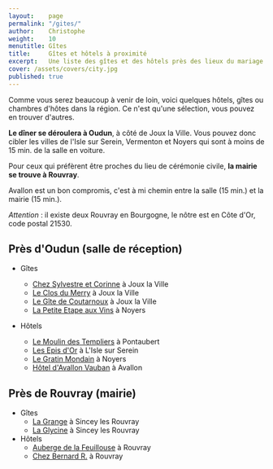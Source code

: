 ```yaml
---
layout:    page
permalink: "/gites/"
author:    Christophe
weight:    10
menutitle: Gîtes
title:     Gîtes et hôtels à proximité
excerpt:   Une liste des gîtes et des hôtels près des lieux du mariage
cover: /assets/covers/city.jpg
published: true
---
```


Comme vous serez beaucoup à venir de loin, voici quelques hôtels, gîtes ou chambres d'hôtes dans la région. Ce n'est qu'une sélection, vous pouvez en trouver d'autres.

**Le dîner se déroulera à Oudun**, à côté de Joux la Ville. Vous pouvez donc cibler les villes de l'Isle sur Serein, Vermenton et Noyers qui sont à moins de 15 min. de la salle en voiture.

Pour ceux qui préfèrent être proches du lieu de cérémonie civile, **la mairie se trouve à Rouvray**.

Avallon est un bon compromis, c'est à mi chemin entre la salle (15 min.) et la mairie (15 min.).

*Attention* : il existe deux Rouvray en Bourgogne, le nôtre est en Côte d'Or, code postal 21530.

## Près d'Oudun (salle de réception)

- Gîtes
    - [Chez Sylvestre et Corinne](https://www.gites-de-france.com/location-vacances-Joux-la-ville-Chambre-d-hotes-89G2188.html) à Joux la Ville
    - [Le Clos du Merry](http://www.leclosdumerry.fr/) à Joux la Ville
    - [Le Gîte de Coutarnoux](http://gitedecoutarnoux.com/gite-joux-la-ville/) à Joux la Ville
    - [La Petite Etape aux Vins](http://www.location-noyers-sur-serein.fr/fran%C3%A7ais/accueil/) à Noyers

- Hôtels
    - [Le Moulin des Templiers](http://hotel-moulin-des-templiers.com/) à Pontaubert
    - [Les Epis d'Or](http://les-epis-dor.com/index.html) à L'Isle sur Serein
    - [Le Gratin Mondain](https://www.gites-de-france.com/location-vacances-Noyers-Chambre-d-hotes-Le-Gratin-Mondain-89G2221.html) à Noyers
    - [Hôtel d'Avallon Vauban](http://www.citotel-avallon.fr/) à Avallon

## Près de Rouvray (mairie)

- Gîtes
    - [La Grange](https://www.gites-de-france.com/location-vacances-Sincey-les-rouvray-Gite-La-Grange-21G308.html) à Sincey les Rouvray
    - [La Glycine](http://www.gites-de-france-bourgogne.com/location-Gite-Sincey-les-rouvray-Cote-D-or-21G627.html) à Sincey les Rouvray
- Hôtels
    - [Auberge de la Feuillouse](https://www.tripadvisor.fr/Hotel_Review-g1807497-d1760368-Reviews-Auberge_de_la_Feuillouse-Rouvray_Cote_d_Or_Burgundy.html) à Rouvray
    - [Chez Bernard R.](https://www.tripadvisor.fr/VacationRentalReview-g1807497-d6508663-MAISON_DE_CARACTERE_EN_MORVAN-Rouvray_Cote_d_Or_Burgundy.html) à Rouvray
